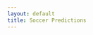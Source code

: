 ```yaml
---
layout: default
title: Soccer Predictions
---
```


<link rel="stylesheet" href="{{ site.baseurl }}/styles.css">

<div id="csv-table-container"></div>

<script>
  // Fetch CSV data and display in a table
  fetch("{{ site.baseurl }}/predictions.csv")
    .then(response => response.text())
    .then(data => {
      // Convert CSV to an array of arrays
      const csvArray = data.split('\n').map(row => row.split(','));

      // Create HTML table
      const table = document.createElement('table');
      table.classList.add('styled-table');

      // Create table header
      const thead = document.createElement('thead');
      const headerRow = document.createElement('tr');
      const columnsToDisplay = ['start_time', 'home_team', 'away_team', 'prediction'];

      columnsToDisplay.forEach(column => {
        const th = document.createElement('th');
        th.textContent = column;
        headerRow.appendChild(th);
      });
      const th = document.createElement('th');
      th.textContent = 'status';
      headerRow.appendChild(th);

      thead.appendChild(headerRow);
      table.appendChild(thead);

      // Create table body
      const tbody = document.createElement('tbody');
      for (let i = csvArray.length - 1; i > 0; i--) {
        const row = document.createElement('tr');
        columnsToDisplay.forEach(column => {
          const columnIndex = csvArray[0].indexOf(column);
          const td = document.createElement('td');
          td.textContent = csvArray[i][columnIndex];
          row.appendChild(td);
        });   

        const status = csvArray[i][8].trim();
        const td = document.createElement('td');
        
        if (status === 'WON') {
          td.innerHTML = '<img src="{{ site.baseurl }}/tick.png" alt="Green Tick" />';
        } else if (status === 'LOST') {
          td.innerHTML = '<img src="{{ site.baseurl }}/cross.png" alt="Red Cross" />';
        } else{
          td.textContent = status;
        }
        

        row.appendChild(td);

        tbody.appendChild(row);
      }
      table.appendChild(tbody);

      // Append table to the container
      document.getElementById('csv-table-container').appendChild(table);
    })
    .catch(error => console.error('Error fetching CSV:', error));
</script>

